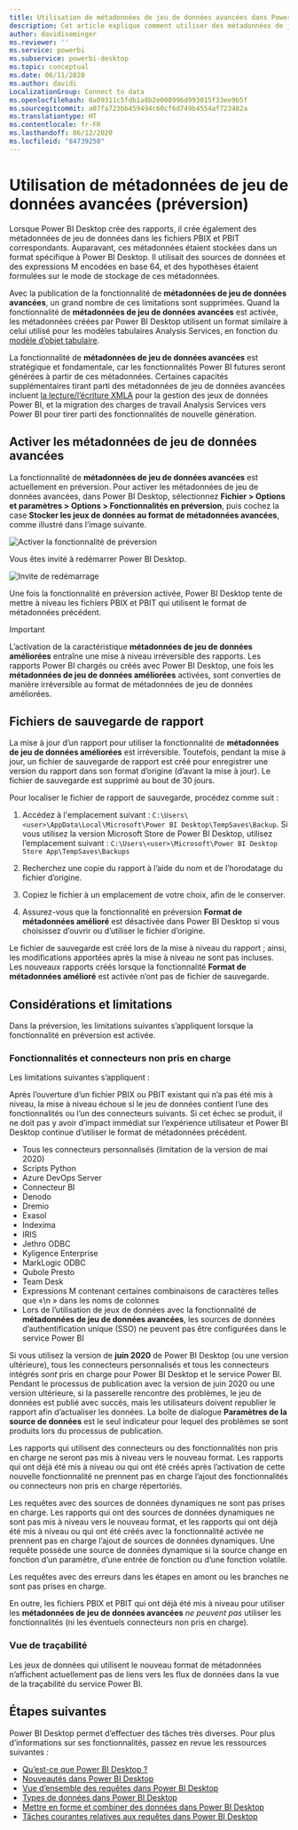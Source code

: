 ```yaml
---
title: Utilisation de métadonnées de jeu de données avancées dans Power BI Desktop (préversion)
description: Cet article explique comment utiliser des métadonnées de jeu de données avancées dans Power BI.
author: davidiseminger
ms.reviewer: ''
ms.service: powerbi
ms.subservice: powerbi-desktop
ms.topic: conceptual
ms.date: 06/11/2020
ms.author: davidi
LocalizationGroup: Connect to data
ms.openlocfilehash: 0a09311c5fdb1a8b2e008996d993015f33ee9b5f
ms.sourcegitcommit: a07fa723bb459494c60cf6d749b4554af723482a
ms.translationtype: HT
ms.contentlocale: fr-FR
ms.lasthandoff: 06/12/2020
ms.locfileid: "84739250"
---
```

# <a name="using-enhanced-dataset-metadata-preview"></a>Utilisation de métadonnées de jeu de données avancées (préversion)

Lorsque Power BI Desktop crée des rapports, il crée également des métadonnées de jeu de données dans les fichiers PBIX et PBIT correspondants. Auparavant, ces métadonnées étaient stockées dans un format spécifique à Power BI Desktop. Il utilisait des sources de données et des expressions M encodées en base 64, et des hypothèses étaient formulées sur le mode de stockage de ces métadonnées.

Avec la publication de la fonctionnalité de **métadonnées de jeu de données avancées**, un grand nombre de ces limitations sont supprimées. Quand la fonctionnalité de **métadonnées de jeu de données avancées** est activée, les métadonnées créées par Power BI Desktop utilisent un format similaire à celui utilisé pour les modèles tabulaires Analysis Services, en fonction du [modèle d’objet tabulaire](https://docs.microsoft.com/bi-reference/tom/introduction-to-the-tabular-object-model-tom-in-analysis-services-amo).


La fonctionnalité de **métadonnées de jeu de données avancées** est stratégique et fondamentale, car les fonctionnalités Power BI futures seront générées à partir de ces métadonnées. Certaines capacités supplémentaires tirant parti des métadonnées de jeu de données avancées incluent [la lecture/l’écriture XMLA](https://docs.microsoft.com/power-platform-release-plan/2019wave2/business-intelligence/xmla-readwrite) pour la gestion des jeux de données Power BI, et la migration des charges de travail Analysis Services vers Power BI pour tirer parti des fonctionnalités de nouvelle génération.



## <a name="enable-enhanced-dataset-metadata"></a>Activer les métadonnées de jeu de données avancées

La fonctionnalité de **métadonnées de jeu de données avancées** est actuellement en préversion. Pour activer les métadonnées de jeu de données avancées, dans Power BI Desktop, sélectionnez **Fichier > Options et paramètres > Options > Fonctionnalités en préversion**, puis cochez la case **Stocker les jeux de données au format de métadonnées avancées**, comme illustré dans l’image suivante. 

![Activer la fonctionnalité de préversion](media/desktop-enhanced-dataset-metadata/enhanced-dataset-metadata-01.png)

Vous êtes invité à redémarrer Power BI Desktop.

![Invite de redémarrage](media/desktop-enhanced-dataset-metadata/enhanced-dataset-metadata-02.png)

Une fois la fonctionnalité en préversion activée, Power BI Desktop tente de mettre à niveau les fichiers PBIX et PBIT qui utilisent le format de métadonnées précédent. 

> [!IMPORTANT]
> L’activation de la caractéristique **métadonnées de jeu de données améliorées** entraîne une mise à niveau irréversible des rapports. Les rapports Power BI chargés ou créés avec Power BI Desktop, une fois les **métadonnées de jeu de données améliorées** activées, sont converties de manière irréversible au format de métadonnées de jeu de données améliorées.

## <a name="report-backup-files"></a>Fichiers de sauvegarde de rapport

La mise à jour d’un rapport pour utiliser la fonctionnalité de **métadonnées de jeu de données améliorées** est irréversible. Toutefois, pendant la mise à jour, un fichier de sauvegarde de rapport est créé pour enregistrer une version du rapport dans son format d’origine (d’avant la mise à jour). Le fichier de sauvegarde est supprimé au bout de 30 jours. 

Pour localiser le fichier de rapport de sauvegarde, procédez comme suit :

1. Accédez à l'emplacement suivant : ```C:\Users\<user>\AppData\Local\Microsoft\Power BI Desktop\TempSaves\Backup```. Si vous utilisez la version Microsoft Store de Power BI Desktop, utilisez l’emplacement suivant : ```C:\Users\<user>\Microsoft\Power BI Desktop Store App\TempSaves\Backups``` 

2. Recherchez une copie du rapport à l’aide du nom et de l’horodatage du fichier d’origine.

3. Copiez le fichier à un emplacement de votre choix, afin de le conserver.

4. Assurez-vous que la fonctionnalité en préversion **Format de métadonnées amélioré** est désactivée dans Power BI Desktop si vous choisissez d’ouvrir ou d’utiliser le fichier d’origine. 

Le fichier de sauvegarde est créé lors de la mise à niveau du rapport ; ainsi, les modifications apportées après la mise à niveau ne sont pas incluses. Les nouveaux rapports créés lorsque la fonctionnalité **Format de métadonnées amélioré** est activée n’ont pas de fichier de sauvegarde.


## <a name="considerations-and-limitations"></a>Considérations et limitations

Dans la préversion, les limitations suivantes s’appliquent lorsque la fonctionnalité en préversion est activée.

### <a name="unsupported-features-and-connectors"></a>Fonctionnalités et connecteurs non pris en charge

Les limitations suivantes s’appliquent :

Après l’ouverture d’un fichier PBIX ou PBIT existant qui n’a pas été mis à niveau, la mise à niveau échoue si le jeu de données contient l’une des fonctionnalités ou l’un des connecteurs suivants. Si cet échec se produit, il ne doit pas y avoir d’impact immédiat sur l’expérience utilisateur et Power BI Desktop continue d’utiliser le format de métadonnées précédent.

* Tous les connecteurs personnalisés (limitation de la version de mai 2020)
* Scripts Python
* Azure DevOps Server
* Connecteur BI
* Denodo
* Dremio
* Exasol
* Indexima
* IRIS
* Jethro ODBC
* Kyligence Enterprise
* MarkLogic ODBC
* Qubole Presto
* Team Desk
* Expressions M contenant certaines combinaisons de caractères telles que «\\n » dans les noms de colonnes
* Lors de l’utilisation de jeux de données avec la fonctionnalité de **métadonnées de jeu de données avancées**, les sources de données d’authentification unique (SSO) ne peuvent pas être configurées dans le service Power BI

Si vous utilisez la version de **juin 2020** de Power BI Desktop (ou une version ultérieure), tous les connecteurs personnalisés et tous les connecteurs intégrés *sont* pris en charge pour Power BI Desktop et le service Power BI. Pendant le processus de publication avec la version de juin 2020 ou une version ultérieure, si la passerelle rencontre des problèmes, le jeu de données est publié avec succès, mais les utilisateurs doivent republier le rapport afin d’actualiser les données. La boîte de dialogue **Paramètres de la source de données** est le seul indicateur pour lequel des problèmes se sont produits lors du processus de publication.

Les rapports qui utilisent des connecteurs ou des fonctionnalités non pris en charge ne seront pas mis à niveau vers le nouveau format. Les rapports qui ont déjà été mis à niveau ou qui ont été créés après l’activation de cette nouvelle fonctionnalité ne prennent pas en charge l’ajout des fonctionnalités ou connecteurs non pris en charge répertoriés. 

Les requêtes avec des sources de données dynamiques ne sont pas prises en charge. Les rapports qui ont des sources de données dynamiques ne sont pas mis à niveau vers le nouveau format, et les rapports qui ont déjà été mis à niveau ou qui ont été créés avec la fonctionnalité activée ne prennent pas en charge l’ajout de sources de données dynamiques. Une requête possède une source de données dynamique si la source change en fonction d’un paramètre, d’une entrée de fonction ou d’une fonction volatile. 

Les requêtes avec des erreurs dans les étapes en amont ou les branches ne sont pas prises en charge. 

En outre, les fichiers PBIX et PBIT qui ont déjà été mis à niveau pour utiliser les **métadonnées de jeu de données avancées** *ne peuvent pas* utiliser les fonctionnalités (ni les éventuels connecteurs non pris en charge).

### <a name="lineage-view"></a>Vue de traçabilité
Les jeux de données qui utilisent le nouveau format de métadonnées n’affichent actuellement pas de liens vers les flux de données dans la vue de la traçabilité du service Power BI.

## <a name="next-steps"></a>Étapes suivantes

Power BI Desktop permet d’effectuer des tâches très diverses. Pour plus d’informations sur ses fonctionnalités, passez en revue les ressources suivantes :

* [Qu’est-ce que Power BI Desktop ?](../fundamentals/desktop-what-is-desktop.md)
* [Nouveautés dans Power BI Desktop](../fundamentals/desktop-latest-update.md)
* [Vue d’ensemble des requêtes dans Power BI Desktop](../transform-model/desktop-query-overview.md)
* [Types de données dans Power BI Desktop](desktop-data-types.md)
* [Mettre en forme et combiner des données dans Power BI Desktop](desktop-shape-and-combine-data.md)
* [Tâches courantes relatives aux requêtes dans Power BI Desktop](../transform-model/desktop-common-query-tasks.md)
